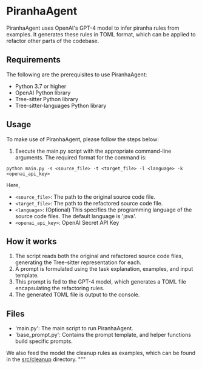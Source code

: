 # PiranhaAgent

PiranhaAgent uses OpenAI's GPT-4 model to infer piranha rules from examples. 
It generates these rules in TOML format, which can be applied to refactor other parts of the codebase.

## Requirements

The following are the prerequisites to use PiranhaAgent:

- Python 3.7 or higher
- OpenAI Python library
- Tree-sitter Python library
- Tree-sitter-languages Python library

## Usage

To make use of PiranhaAgent, please follow the steps below:

1. Execute the main.py script with the appropriate command-line arguments. The required format for the command is:

```
python main.py -s <source_file> -t <target_file> -l <language> -k <openai_api_key>
```

Here,

- `<source_file>`: The path to the original source code file.
- `<target_file>`: The path to the refactored source code file.
- `<language>`: (Optional) This specifies the programming language of the source code files. The default language is 'java'.
- `<openai_api_key>`: OpenAI Secret API Key

## How it works

1. The script reads both the original and refactored source code files, generating the Tree-sitter representation for each.
2. A prompt is formulated using the task explanation, examples, and input template.
3. This prompt is fed to the GPT-4 model, which generates a TOML file encapsulating the refactoring rules.
4. The generated TOML file is output to the console.

## Files

- 'main.py': The main script to run PiranhaAgent.
- 'base_prompt.py': Contains the prompt template, and helper functions build specific prompts.

We also feed the model the cleanup rules as examples, which can be found in the [src/cleanup](/src/cleanup) directory.
"""